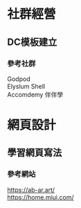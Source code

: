 # 社群經營
## DC模板建立
### 參考社群
Godpod  
Elyslum Shell    
Accomdemy 伴伴學  
# 網頁設計
## 學習網頁寫法
### 參考網站  
https://ab-ar.art/  
https://home.miui.com/  
